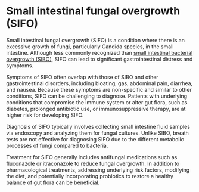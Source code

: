 <!--
source: gpt-40
symptoms: bloating, gas, abdominal pain, diarrhea, malabsorption of nutrients, steatorrhea, nausea
sibs: small-intestinal-bacterial-overgrowth, large-intestinal-bacterial-overgrowth, small-intestinal-fungal-overgrowth, intestinal-methanogen-overgrowth
related: irritable bowel syndrome (IBS), celiac disease
tags: dysbiosis conditions bacteria gastrointestinal
-->

# Small intestinal fungal overgrowth (SIFO)

Small intestinal fungal overgrowth (SIFO) is a condition where there is an excessive growth of fungi, particularly Candida species, in the small intestine. Although less commonly recognized than [small intestinal bacterial overgrowth (SIBO)](../small-intestinal-bacterial-overgrowth/), SIFO can lead to significant gastrointestinal distress and symptoms.

Symptoms of SIFO often overlap with those of SIBO and other gastrointestinal disorders, including bloating, gas, abdominal pain, diarrhea, and nausea. Because these symptoms are non-specific and similar to other conditions, SIFO can be challenging to diagnose. Patients with underlying conditions that compromise the immune system or alter gut flora, such as diabetes, prolonged antibiotic use, or immunosuppressive therapy, are at higher risk for developing SIFO.

Diagnosis of SIFO typically involves collecting small intestine fluid samples via endoscopy and analyzing them for fungal cultures. Unlike SIBO, breath tests are not effective for diagnosing SIFO due to the different metabolic processes of fungi compared to bacteria. 

Treatment for SIFO generally includes antifungal medications such as fluconazole or itraconazole to reduce fungal overgrowth. In addition to pharmacological treatments, addressing underlying risk factors, modifying the diet, and potentially incorporating probiotics to restore a healthy balance of gut flora can be beneficial.
